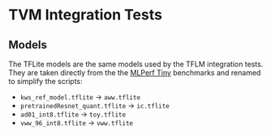 # TVM Integration Tests

## Models
The TFLite models are the same models used by the TFLM integration tests. They are taken directly from the the [MLPerf Tiny](https://github.com/mlcommons/tiny/tree/master/benchmark/training) benchmarks and renamed to simplify the scripts:
- `kws_ref_model.tflite` -> `aww.tflite`
- `pretrainedResnet_quant.tflite` -> `ic.tflite`
- `ad01_int8.tflite` -> `toy.tflite`
- `vww_96_int8.tflite` -> `vww.tflite`
